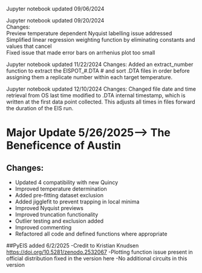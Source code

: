 Jupyter notebook updated 09/06/2024

Jupyter notebook updated 09/20/2024  
Changes:  
Preview temperature dependent Nyquist labelling issue addressed  
Simplified linear regression weighting function by eliminating constants and values that cancel  
Fixed issue that made error bars on arrhenius plot too small  

Jupyter notebook updated 11/22/2024
Changes:
Added an extract_number function to extract the EISPOT_#.DTA # and sort .DTA files in order before assigning them a replicate number within each target temperature.

Jupyter notebook updated 12/10/2024
Changes:
Changed file date and time retrieval from OS last time modified to .DTA internal timestamp, which is written at the first data point collected. This adjusts all times in files forward the duration of the EIS run.

# Major Update 5/26/2025--> The Beneficence of Austin
## Changes:
- Updated 4 compatibility with new Quincy
- Improved temperature determination
- Added pre-fitting dataset exclusion
- Added jigglefit to prevent trapping in local minima
- Improved Nyquist previews
- Improved truncation functionality
- Outlier testing and exclusion added
- Improved commenting
- Refactored all code and defined functions where appropriate

##PyEIS added 6/2/2025
-Credit to Kristian Knudsen https://doi.org/10.5281/zenodo.2532067
-Plotting function issue present in official distribution fixed in the version here
-No additional circuits in this version
